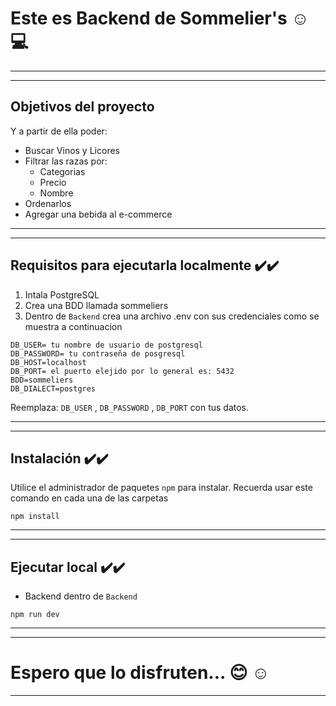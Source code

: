 # Este es Backend de Sommelier's ☺️ 💻
---
---

## Objetivos del proyecto

Y a partir de ella poder:

* Buscar Vinos y Licores
* Filtrar las razas por:
  * Categorias
  * Precio
  * Nombre
* Ordenarlos
* Agregar una bebida al e-commerce

---
---

## Requisitos para ejecutarla localmente ✔️✔️
1. Intala PostgreSQL
2. Crea una BDD llamada sommeliers
3. Dentro de `Backend` crea una archivo .env con sus credenciales como se muestra a continuacion
```
DB_USER= tu nombre de usuario de postgresql
DB_PASSWORD= tu contraseña de posgresql
DB_HOST=localhost
DB_PORT= el puerto elejido por lo general es: 5432
BDD=sommeliers
DB_DIALECT=postgres
```
Reemplaza:  `DB_USER` , `DB_PASSWORD` , `DB_PORT` con tus datos.

---
---

## Instalación  ✔️✔️
Utilice el administrador de paquetes `npm` para instalar. Recuerda usar este comando en cada una de las carpetas

`
npm install
`

---
---

## Ejecutar local  ✔️✔️

* Backend dentro de `Backend`

`
npm run dev
`

---
---

# Espero que lo disfruten... 😊 ☺️

---
